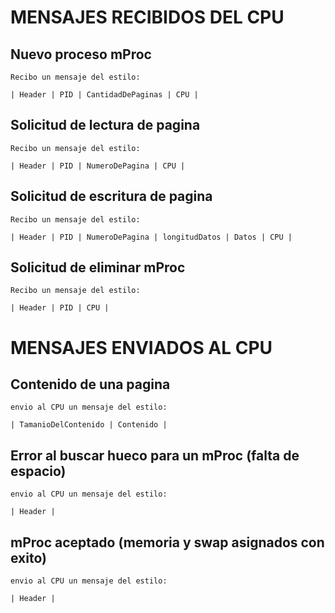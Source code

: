 MENSAJES RECIBIDOS DEL CPU
==================================================

## Nuevo proceso mProc

	Recibo un mensaje del estilo:

	| Header | PID | CantidadDePaginas | CPU |

## Solicitud de lectura de pagina

	Recibo un mensaje del estilo:

	| Header | PID | NumeroDePagina | CPU |

## Solicitud de escritura de pagina

	Recibo un mensaje del estilo:

	| Header | PID | NumeroDePagina | longitudDatos | Datos | CPU |

## Solicitud de eliminar mProc

	Recibo un mensaje del estilo:

	| Header | PID | CPU |



MENSAJES ENVIADOS AL CPU
==================================================

## Contenido de una pagina

	envio al CPU un mensaje del estilo:

	| TamanioDelContenido | Contenido |

## Error al buscar hueco para un mProc (falta de espacio)

	envio al CPU un mensaje del estilo:

	| Header |

## mProc aceptado (memoria y swap asignados con exito)

	envio al CPU un mensaje del estilo:

	| Header |

